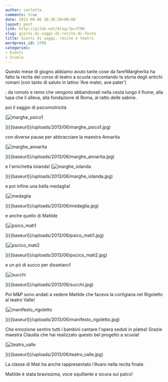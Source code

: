 ```yaml
---
author: carlotta
comments: true
date: 2013-06-06 10:38:28+00:00
layout: post
link: http://pilde.net/blog/?p=3798
slug: giorni-di-saggi-di-recite-di-feste
title: Giorni di saggi, recite e teatri
wordpress_id: 3798
categories:
- Eventi
- Scuola
---
```


Questo mese di giugno abbiamo avuto tante cose da fare!Margherita ha fatto la recita del corso di teatro a scuola raccontando la storia degli antichi  romani (con tanto di saluto in latino 'Ave mater, ave pater')


: da romolo e remo che vengono abbandonati nella cesta lungo il fiume, alla lupa che li alleva, alla fondazione di Roma, al ratto delle sabine.

poi il saggio di psicomotricità

[![marghe_psico1]({{baseurl}}/uploads/2013/06/marghe_psico1.jpg)


]({{baseurl}}/uploads/2013/06/marghe_psico1.jpg)


con diverse pause per abbracciare la maestra Annarita

[![marghe_annarita]({{baseurl}}/uploads/2013/06/marghe_annarita.jpg)


]({{baseurl}}/uploads/2013/06/marghe_annarita.jpg)


e l'amichetta Iolanda! [![marghe_iolanda]({{baseurl}}/uploads/2013/06/marghe_iolanda.jpg)


]({{baseurl}}/uploads/2013/06/marghe_iolanda.jpg)


e poi infine una bella medaglia!

[![medaglia]({{baseurl}}/uploads/2013/06/medaglia.jpg)


]({{baseurl}}/uploads/2013/06/medaglia.jpg)


e anche quello di Matilde

[![psico_mati1]({{baseurl}}/uploads/2013/06/psico_mati1.jpg)


]({{baseurl}}/uploads/2013/06/psico_mati1.jpg)




[![pscico_mati2]({{baseurl}}/uploads/2013/06/pscico_mati2.jpg)


]({{baseurl}}/uploads/2013/06/pscico_mati2.jpg)


e un pò di succo per dissetarci!

[![succhi]({{baseurl}}/uploads/2013/06/succhi.jpg)


]({{baseurl}}/uploads/2013/06/succhi.jpg)


Poi M&P sono andati a vedere Matilde che faceva la cortigiana nel Rigoletto al teatro Valle!

[![manifesto_rigoletto]({{baseurl}}/uploads/2013/06/manifesto_rigoletto.jpg)


]({{baseurl}}/uploads/2013/06/manifesto_rigoletto.jpg)


Che emozione sentire tutti i bambini cantare l'opera seduti in platea! Grazie maestra Claudia che hai realizzato questo bel progetto a scuola!

[![teatro_valle]({{baseurl}}/uploads/2013/06/teatro_valle.jpg)


]({{baseurl}}/uploads/2013/06/teatro_valle.jpg)


La classe di Mati ha anche rappresentato l'Avaro nella recita finale.

Matilde è stata bravissima, voce squillante e sicura sul palco!
